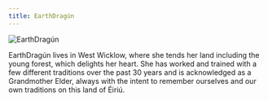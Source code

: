 ```yaml
---
title: EarthDragún
---
```


![EarthDragún](../images/EarthDragún.png)

EarthDragún lives in West Wicklow, where she tends her land including the young forest, which delights her heart. She has worked and trained with a few different traditions over the past 30 years and is acknowledged as a Grandmother Elder, always with the intent to remember ourselves and our own traditions on this land of Éiriú.

